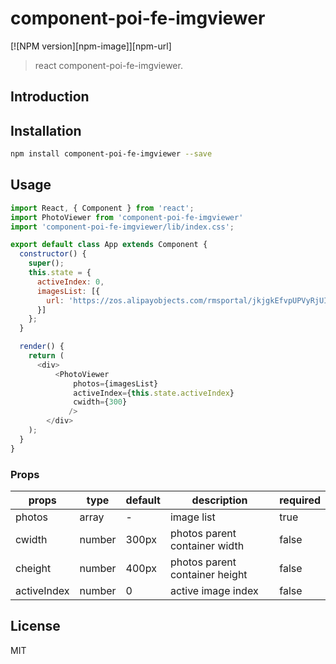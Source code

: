 # component-poi-fe-imgviewer

[![NPM version][npm-image]][npm-url]
> react component-poi-fe-imgviewer.

## Introduction


## Installation

```bash
npm install component-poi-fe-imgviewer --save
```

## Usage

```javascript
import React, { Component } from 'react';
import PhotoViewer from 'component-poi-fe-imgviewer'
import 'component-poi-fe-imgviewer/lib/index.css';

export default class App extends Component {
  constructor() {
    super();
    this.state = {
      activeIndex: 0,
      imagesList: [{
        url: 'https://zos.alipayobjects.com/rmsportal/jkjgkEfvpUPVyRjUImniVslZfWPnJuuZ.png'
      }]
    };
  }

  render() {
    return (
      <div>
          <PhotoViewer
              photos={imagesList}
              activeIndex={this.state.activeIndex}
              cwidth={300}
             />
        </div>
    );
  }
}
```
### Props

| props       | type         | default | description                 | required |
|-------------|--------------|---------|-----------------------------|----------|
| photos  | array  |  -  | image list | true |
| cwidth  | number  |  300px  | photos parent container width | false |
| cheight  | number  |  400px  | photos parent container height | false |
| activeIndex  | number  |  0 | active image index | false |

## License

MIT
